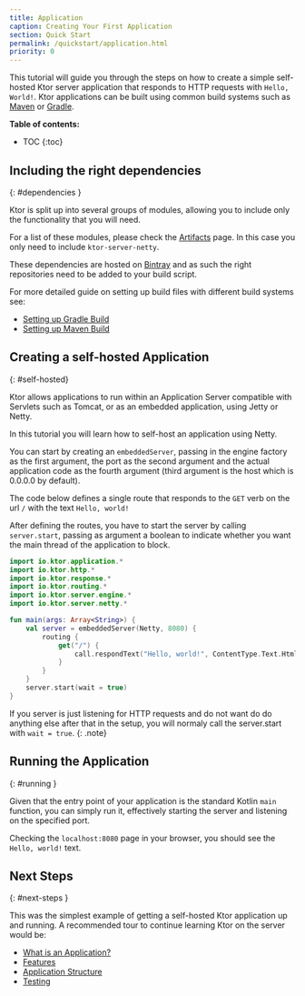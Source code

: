 ```yaml
---
title: Application
caption: Creating Your First Application
section: Quick Start
permalink: /quickstart/application.html
priority: 0
---
```


This tutorial will guide you through the steps on how to create a simple self-hosted Ktor server application that responds to HTTP requests with `Hello, World!`.
Ktor applications can be built using common build systems such as [Maven](https://kotlinlang.org/docs/reference/using-maven.html) or [Gradle](https://kotlinlang.org/docs/reference/using-gradle.html).

**Table of contents:**

* TOC
{:toc}

## Including the right dependencies
{: #dependencies }

Ktor is split up into several groups of modules,
allowing you to include only the functionality that you will need.
 
For a list of these modules, please check the [Artifacts](/artifacts) page.
In this case you only need to include `ktor-server-netty`.  

These dependencies are hosted on [Bintray](https://bintray.com/kotlin/ktor) and as such the right
repositories need to be added to your build script.

For more detailed guide on setting up build files with different build systems see:

* [Setting up Gradle Build](/quickstart/gradle.html)
* [Setting up Maven Build](/quickstart/maven.html)

## Creating a self-hosted Application
{: #self-hosted}

Ktor allows applications to run within an Application Server compatible with Servlets such as Tomcat,
or as an embedded application, using Jetty or Netty.

In this tutorial you will learn how to self-host an application using Netty.

You can start by creating an `embeddedServer`, passing in the engine factory as the first argument,
the port as the second argument and the actual application code as the fourth argument (third argument
is the host which is 0.0.0.0 by default).

The code below defines a single route that responds to the `GET` verb on the url `/` with
the text `Hello, world!`

After defining the routes, you have to start the server by calling `server.start`,
passing as argument a boolean to indicate whether you want the main thread
of the application to block.

```kotlin
import io.ktor.application.*
import io.ktor.http.*
import io.ktor.response.*
import io.ktor.routing.*
import io.ktor.server.engine.*
import io.ktor.server.netty.*

fun main(args: Array<String>) {
    val server = embeddedServer(Netty, 8080) {
        routing {
            get("/") {
                call.respondText("Hello, world!", ContentType.Text.Html)
            }
        }
    }
    server.start(wait = true)
}
```

If you server is just listening for HTTP requests and do not want do do anything else after that in the setup,
you will normaly call the server.start with `wait = true`.
{: .note}

## Running the Application
{: #running }

Given that the entry point of your application is the standard Kotlin `main` function, 
you can simply run it, effectively starting the server and listening on the specified port.

Checking the `localhost:8080` page in your browser, you should see the `Hello, world!` text. 

## Next Steps
{: #next-steps }

This was the simplest example of getting a self-hosted Ktor application up and running. 
A recommended tour to continue learning Ktor on the server would be:

* [What is an Application?](/servers/application.html)
* [Features](/features)
* [Application Structure](/servers/structure.html)
* [Testing](/servers/testing.html)
